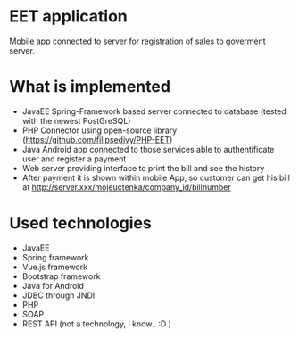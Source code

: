 # EET application
Mobile app connected to server for registration of sales to goverment server.

# What is implemented
- JavaEE Spring-Framework based server connected to database (tested with the newest PostGreSQL)
- PHP Connector using open-source library (https://github.com/filipsedivy/PHP-EET)
- Java Android app connected to those services able to authentificate user and register a payment
- Web server providing interface to print the bill and see the history
- After payment it is shown within mobile App, so customer can get his bill at http://server.xxx/mojeuctenka/company_id/billnumber

# Used technologies
- JavaEE
- Spring framework
- Vue.js framework
- Bootstrap framework
- Java for Android
- JDBC through JNDI
- PHP
- SOAP
- REST API (not a technology, I know.. :D )

